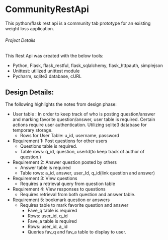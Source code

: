 # CommunityRestApi

This python/flask rest api is a community tab prototype for an existing weight loss application. 

###### Project Details
This Rest Api was created with the below tools:
  * Python, Flask, flask_restful, flask_sqlalchemy, flask_httpauth, simplejson
  * Unittest: utilized unittest module
  * Pycharm, sqlite3 database, cURL


## Design Details: 
The following highlights the notes from design phase:


 * User table : In order to keep track of who is posting question/answer and marking favorite question/answer, user table is required. Certain actions require user authentication. Utilizing sqlite3 database for temporary storage.  
    * Rows for User Table: u_id, username, password
 * Requirement 1: Post questions for other users  
    * Questions table is required.
    * Table rows: q_id, question, userId(to keep track of author of question.)
 * Requirement 2: Answer question posted by others
    * Answer table is required
    * Table rows: a_id, answer, user_Id, q_id(link question and answer)
 * Requirement 3: View questions
    * Requires a retrieval query from question table
 * Requirement 4: View responses to questions
    * Requires retrieval from both question and answer table.
 * Requirement 5: bookmark question or answers
    * Requires table to mark favorite question and answer
       * Fave_q table is required
        * Rows: user_id, q_id
       * Fave_a table is required
        * Rows: user_id, a_id
      * Queries fav_q and fav_a table to display to user. 
